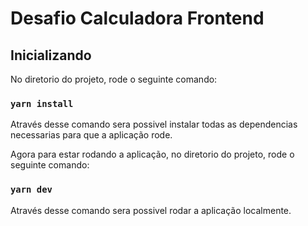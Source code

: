 # Desafio Calculadora Frontend

## Inicializando

No diretorio do projeto, rode o seguinte comando:

### `yarn install`

Através desse comando sera possivel instalar todas as dependencias necessarias para que a aplicação rode.

Agora para estar rodando a aplicação, no diretorio do projeto, rode o seguinte comando:

### `yarn dev`

Através desse comando sera possivel rodar a aplicação localmente.